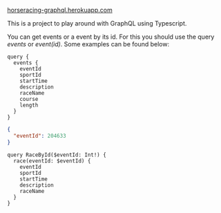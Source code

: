 [horseracing-graphql.herokuapp.com](horseracing-graphql.herokuapp.com)

This is a project to play around with GraphQL using Typescript. 

You can get events or a event by its id. For this you should use the query *events* or *event(id)*. Some examples can be found below:


```graph
query {
  events {
    eventId
    sportId
    startTime
    description
    raceName
    course
    length
  }
}
```


```json
{
  "eventId": 204633
}

```

```graph
query RaceById($eventId: Int!) {
  race(eventId: $eventId) {
    eventId
    sportId
    startTime
    description
    raceName
  }
}
```

